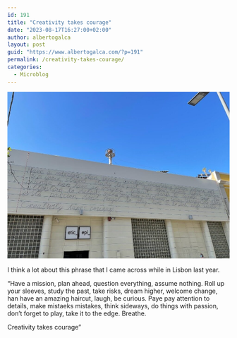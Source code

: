 ```yaml
---
id: 191
title: "Creativity takes courage"
date: "2023-08-17T16:27:00+02:00"
author: albertogalca
layout: post
guid: "https://www.albertogalca.com/?p=191"
permalink: /creativity-takes-courage/
categories:
  - Microblog
---
```


![](/assets/images/posts/2024/01/image.jpg)

I think a lot about this phrase that I came across while in Lisbon last year.

“Have a mission, plan ahead, question everything, assume nothing. Roll up your sleeves, study the past, take risks, dream higher, welcome change, han have an amazing haircut, laugh, be curious. Paye pay attention to details, make mistaeks mistakes, think sideways, do things with passion, don’t forget to play, take it to the edge. Breathe.

Creativity takes courage”
